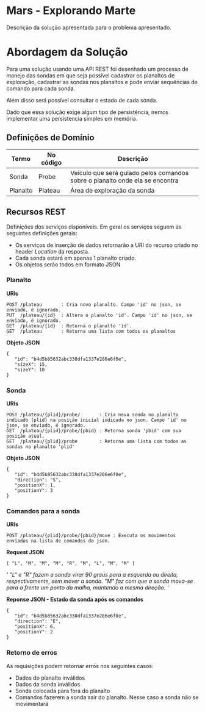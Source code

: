 # Mars - Explorando Marte

Descrição da solução apresentada para o problema apresentado.

# Abordagem da Solução

Para uma solução usando uma API REST foi desenhado um processo de manejo
das sondas em que seja possível cadastrar os planaltos de exploração,
cadastrar as sondas nos planaltos e pode enviar sequëncias de comando para
cada sonda.

Além disso será possível consultar o estado de cada sonda.

Dado que essa solução exige algum tipo de persistência, iremos implementar
uma persistencia simples em memória.

## Definições de Domínio

| Termo        | No código | Descrição                                                                       |
|--------------|-----------|---------------------------------------------------------------------------------|
| Sonda        | Probe     |Veículo que será guiado pelos comandos sobre o planalto onde ela se encontra     |
| Planalto     | Plateau    |Área de exploração da sonda                                                      |

## Recursos REST

Definições dos serviços disponíveis. Em geral os serviços seguem as seguintes definições gerais:

* Os serviços de inserção de dados retornarão a URI do recurso criado no header *Location* da resposta.
* Cada sonda estará em apenas 1 planalto criado.
* Os objetos serão todos em formato JSON

### Planalto

**URIs**
```
POST /plateau       : Cria novo planalto. Campo 'id' no json, se enviado, é ignorado.
PUT  /plateau/{id}  : Altera o planalto 'id'. Campo 'id' no json, se enviado, é ignorado.
GET  /plateau/{id}  : Retorna o planalto 'id'.
GET  /plateau       : Retorna uma lista com todos os planaltos
```
**Objeto JSON**
```
{
   "id": "b4d5b85632abc338dfa1337e286e6f0e",
   "sizeX": 15,
   "sizeY": 10
}
```

### Sonda

**URIs**
```
POST /plateau/{plid}/probe/       : Cria nova sonda no planalto indicado (plid) na posição inicial indicada no json. Campo 'id' no json, se enviado, é ignorado.
GET  /plateau/{plid}/probe/{pbid} : Retorna sonda 'pbid' com sua posição atual.
GET  /plateau/{plid}/probe        : Retorna uma lista com todos as sondas no planalto 'plid'
```
**Objeto JSON**
```
{
   "id": "b4d5b85632abc338dfa1337e286e6f0e",
   "direction": "S",
   "positionX": 1,
   "positionY": 3
}
```

### Comandos para a sonda

**URIs**
```
POST /plateau/{plid}/probe/{pbid}/move : Executa os movimentos enviados na lista de comandos do json.
```
**Request JSON**
```
[ "L", "M", "M", "M", "R", "M", "L", "M", "M" ]
```
*' "L" e "R" fazem a sonda virar 90 graus para a esquerda ou direita, respectivamente, sem mover a sonda. "M" faz com que a sonda mova-se para a frente um ponto da malha, mantendo a mesma direção. '*

**Reponse JSON - Estado da sonda após os comandos**
```
{
   "id": "b4d5b85632abc338dfa1337e286e6f0e",
   "direction": "E",
   "positionX": 6,
   "positionY": 2
}
```

### Retorno de erros

As requisições podem retornar erros nos seguintes casos:

* Dados do planalto inválidos
* Dados da sonda inválidos
* Sonda colocada para fora do planalto
* Comandos fazerem a sonda sair do planalto. Nesse caso a sonda não se movimentará
